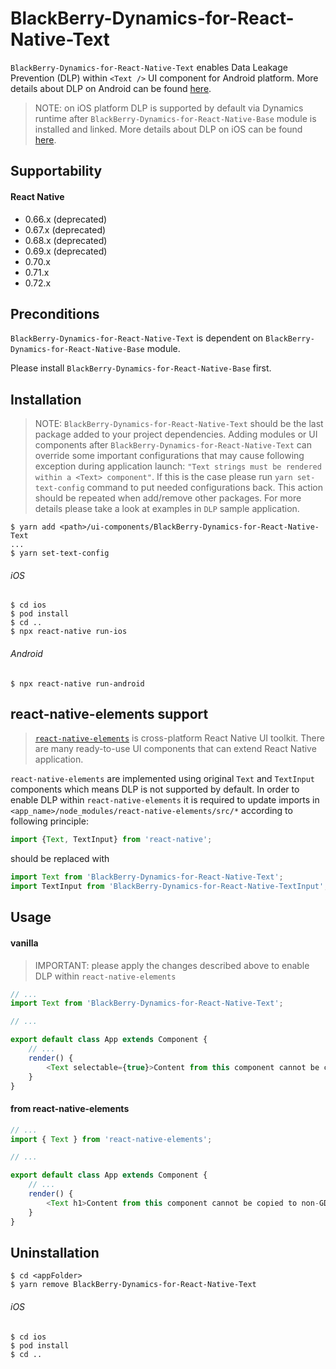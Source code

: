 # BlackBerry-Dynamics-for-React-Native-Text

`BlackBerry-Dynamics-for-React-Native-Text` enables Data Leakage Prevention (DLP) within `<Text />` UI component for Android platform. More details about DLP on Android can be found [here](https://developer.blackberry.com/devzone/files/blackberry-dynamics/android/namespacecom_1_1good_1_1gd_1_1widget.html).
> NOTE: on iOS platform DLP is supported by default via Dynamics runtime after `BlackBerry-Dynamics-for-React-Native-Base` module is installed and linked. More details about DLP on iOS can be found [here](https://developer.blackberry.com/devzone/files/blackberry-dynamics/ios/interface_g_di_o_s.html).

## Supportability
#### React Native
 - 0.66.x (deprecated)
 - 0.67.x (deprecated)
 - 0.68.x (deprecated)
 - 0.69.x (deprecated)
 - 0.70.x
 - 0.71.x
 - 0.72.x

## Preconditions
`BlackBerry-Dynamics-for-React-Native-Text` is dependent on `BlackBerry-Dynamics-for-React-Native-Base` module.

Please install `BlackBerry-Dynamics-for-React-Native-Base` first.
## Installation

> NOTE: `BlackBerry-Dynamics-for-React-Native-Text` should be the last package added to your project dependencies. Adding modules or UI components after `BlackBerry-Dynamics-for-React-Native-Text` can override some important configurations that may cause following exception during application launch: `"Text strings must be rendered within a <Text> component"`. If this is the case please run `yarn set-text-config` command to put needed configurations back. This action should be repeated when add/remove other packages.
For more details please take a look at examples in `DLP` sample application.

    $ yarn add <path>/ui-components/BlackBerry-Dynamics-for-React-Native-Text
    ...
    $ yarn set-text-config

###### iOS
    $ cd ios
    $ pod install
    $ cd ..
    $ npx react-native run-ios
###### Android
    $ npx react-native run-android

## react-native-elements support

> [`react-native-elements`](https://github.com/react-native-elements/react-native-elements) is cross-platform React Native UI toolkit.
There are many ready-to-use UI components that can extend React Native application.

`react-native-elements` are implemented using original `Text` and `TextInput` components which means DLP is not supported by default.
In order to enable DLP within `react-native-elements` it is required to update imports in `<app_name>/node_modules/react-native-elements/src/*` according to following principle:
```javascript
import {Text, TextInput} from 'react-native'; 
```
should be replaced with
```javascript
import Text from 'BlackBerry-Dynamics-for-React-Native-Text';
import TextInput from 'BlackBerry-Dynamics-for-React-Native-TextInput';
```

## Usage
#### vanilla <Text />
> IMPORTANT: please apply the changes described above to enable DLP within `react-native-elements`
```javascript
// ...
import Text from 'BlackBerry-Dynamics-for-React-Native-Text';

// ...

export default class App extends Component {
    // ...
    render() {
        <Text selectable={true}>Content from this component cannot be copied to non-GD apps if DLP is on ...</Text>
    }
}
```
#### <Text /> from react-native-elements
```javascript
// ...
import { Text } from 'react-native-elements';

// ...

export default class App extends Component {
    // ...
    render() {
        <Text h1>Content from this component cannot be copied to non-GD apps if DLP is on ...</Text>
    }
}
```

## Uninstallation
    $ cd <appFolder>
    $ yarn remove BlackBerry-Dynamics-for-React-Native-Text

###### iOS
    $ cd ios
    $ pod install
    $ cd ..
